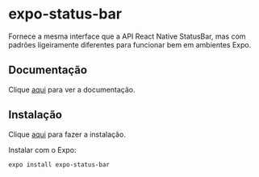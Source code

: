 # expo-status-bar

Fornece a mesma interface que a API React Native StatusBar, mas com padrões ligeiramente diferentes para funcionar bem em ambientes Expo.

## Documentação

Clique [aqui](https://docs.expo.io/versions/v38.0.0/sdk/status-bar/) para ver a documentação.

## Instalação

Clique [aqui](https://www.npmjs.com/package/expo-status-bar) para fazer a instalação.

Instalar com o Expo:

```
expo install expo-status-bar
```